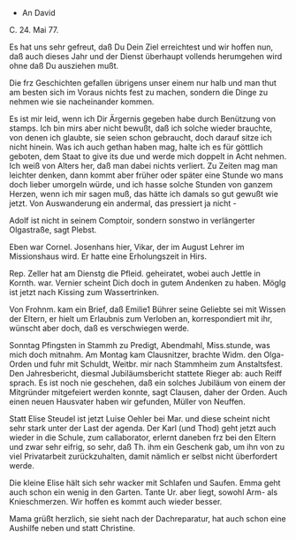 + An David

 C. 24. Mai 77.

Es hat uns sehr gefreut, daß Du Dein Ziel erreichtest und wir hoffen nun, daß auch dieses Jahr und der Dienst überhaupt vollends herumgehen wird ohne daß Du ausziehen mußt.

Die frz Geschichten gefallen übrigens unser einem nur halb und man thut am besten sich im Voraus nichts fest zu machen, sondern die Dinge zu nehmen wie sie nacheinander kommen.

Es ist mir leid, wenn ich Dir Ärgernis gegeben habe durch Benützung von stamps. Ich bin mirs aber nicht bewußt, daß ich solche wieder brauchte, von denen ich glaubte, sie seien schon gebraucht, doch darauf sitze ich nicht hinein. Was ich auch gethan haben mag, halte ich es für göttlich geboten, dem Staat to give its due und werde mich doppelt in Acht nehmen. Ich weiß von Alters her, daß man dabei nichts verliert. Zu Zeiten mag man leichter denken, dann kommt aber früher oder später eine Stunde wo mans doch lieber umorgeln würde, und ich hasse solche Stunden von ganzem Herzen, wenn ich mir sagen muß, das hätte ich damals so gut gewußt wie jetzt. 
Von Auswanderung ein andermal, das pressiert ja nicht -

Adolf ist nicht in seinem Comptoir, sondern sonstwo in verlängerter Olgastraße, sagt Plebst.

Eben war Cornel. Josenhans hier, Vikar, der im August Lehrer im Missionshaus wird. Er hatte eine Erholungszeit in Hirs.

Rep. Zeller hat am Dienstg die Pfleid. geheiratet, wobei auch Jettle in Kornth. war. Vernier scheint Dich doch in gutem Andenken zu haben. 
Möglg ist jetzt nach Kissing zum Wassertrinken.

Von Frohnm. kam ein Brief, daß Emilie1 Bührer seine Geliebte sei mit Wissen der Eltern, er hielt um Erlaubnis zum Verloben an, korrespondiert mit ihr, wünscht aber doch, daß es verschwiegen werde.

Sonntag Pfingsten in Stammh zu Predigt, Abendmahl, Miss.stunde, was mich doch mitnahm. Am Montag kam Clausnitzer, brachte Widm. den Olga-Orden und fuhr mit Schuldt, Weitbr. mir nach Stammheim zum Anstaltsfest. Den Jahresbericht, diesmal Jubiläumsbericht stattete Rieger ab: auch Reiff sprach. Es ist noch nie geschehen, daß ein solches Jubiläum von einem der Mitgründer mitgefeiert werden konnte, sagt Clausen, daher der Orden. Auch einen neuen Hausvater haben wir gefunden, Müller von Neuffen.

Statt Elise Steudel ist jetzt Luise Oehler bei Mar. und diese scheint nicht sehr stark unter der Last der agenda. Der Karl (und Thod) geht jetzt auch wieder in die Schule, zum callaborator, erlernt daneben frz bei den Eltern und zwar sehr eifrig, so sehr, daß Th. ihm ein Geschenk gab, um ihn von zu viel Privatarbeit zurückzuhalten, damit nämlich er selbst nicht überfordert werde.

Die kleine Elise hält sich sehr wacker mit Schlafen und Saufen. Emma geht auch schon ein wenig in den Garten. Tante Ur. aber liegt, sowohl Arm- als Knieschmerzen. Wir hoffen es kommt auch wieder besser.

Mama grüßt herzlich, sie sieht nach der Dachreparatur, hat auch schon eine Aushilfe neben und statt Christine.
